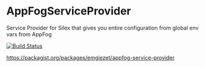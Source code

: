 AppFogServiceProvider
=====================

Service Provider for Silex that gives you entire configuration from global env vars from AppFog

[![Build Status](https://secure.travis-ci.org/emgiezet/AppFogServiceProvider.png?branch=master)](https://travis-ci.org/emgiezet/AppFogServiceProvider)

https://packagist.org/packages/emgiezet/appfog-service-provider